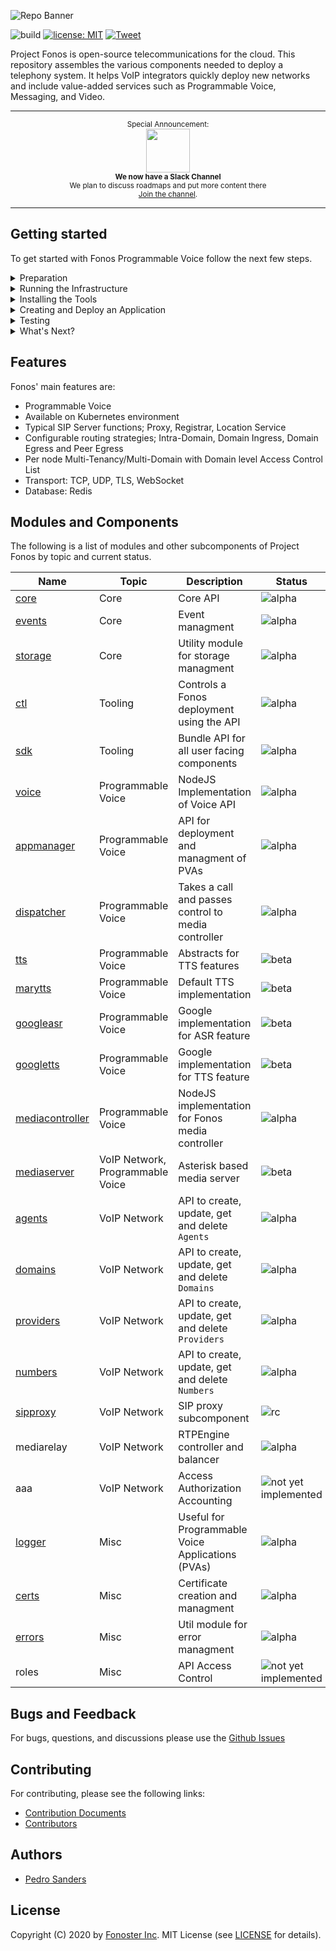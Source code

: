 ![Repo Banner](https://raw.githubusercontent.com/fonoster/fonos/master/repo_banner.jpg)

![build](https://github.com/fonoster/fonos/workflows/unit%20tests/badge.svg) <a href="https://opensource.org/licenses/MIT"><img src="https://img.shields.io/badge/license-MIT-blue.svg" alt="license: MIT"></a> [![Tweet](https://img.shields.io/twitter/url/http/shields.io.svg?style=social)](https://twitter.com/intent/tweet?text=Programmable%20Voice%20&url=https://github.com/fonoster/fonos&via=fonoster&hashtags=voip,sip,webrtc,telephony)

Project Fonos is open-source telecommunications for the cloud. This repository assembles the various components needed to deploy a telephony system. It helps VoIP integrators quickly deploy new networks and include value-added services such as Programmable Voice, Messaging, and Video.

***

<p align="center">
		<sup>Special Announcement:</sup>
		<br>
		<a href="https://join.slack.com/t/fonoster/shared_invite/enQtODc2NDY5ODA3NzYzLTNjOTRmZDQ5NzgzZjQ1MTQ3ZDQzNTgwOGVjMzIzYTkwNjZlMWU0ZmZjODMxYjIzODJjZGIwY2FiODA3YjU4ZTk">
			<img width="70px" src="https://assets.brandfolder.com/pl546j-7le8zk-afym5u/original/Slack_Mark_Web.png">
		</a>
		<br>
		<sub><b>We now have a Slack Channel</b></sub>
		<br>
		<sub>We plan to discuss roadmaps and put more content there<br><a href="https://join.slack.com/t/fonoster/shared_invite/enQtODc2NDY5ODA3NzYzLTNjOTRmZDQ5NzgzZjQ1MTQ3ZDQzNTgwOGVjMzIzYTkwNjZlMWU0ZmZjODMxYjIzODJjZGIwY2FiODA3YjU4ZTk">Join the channel</a>.</sub>
</p>

***

## Getting started

To get started with Fonos Programmable Voice follow the next few steps.

<details><summary>Preparation</summary>

<br />
The first step with Fonos Programmable Voice is to install all the requirements.
Refer to websites of the various products in the list bellow for detail on installation and configuration.
<br /><br />

Requirements:

- K8S Cluster
- Node and NPM
- A softphone (with support for tcp)

</details>

<details><summary>Running the Infrastructure</summary>

<br />
To run Fonos in your cluster, please follow the <a href="https://github.com/fonoster/fonos/tree/master/.helm">deployment instructions</a>
<br /><br />

> Work is on the way to enable Fonos for Docker Swarm
</details>

<details><summary>Installing the Tools</summary>
 
<br />
The next step is to install the Command-Line Tool. To install the tool run the following command:
<br /><br />

```
npm install @fonos/ctl -g
```

For details on this tool please go to [ctl @ npmjs](https://www.npmjs.com/package/@fonos/ctl).
</details>

<details><summary>Creating and Deploy an Application</summary>

<br />
If everything is went to plan, it is now time to generate and deploy
your first Voice Application.
<br /><br />

```bash
mkdir voice-app
cd voice-app
fonos apps:init
fonos apps:deploy
```

For more examples go the [examples folder](/examples) in this repository.

</details>

<details><summary>Testing</summary>
<br />
To interact with your application, point your softphone to Asterisk sub-system. The testing information
is as follows:
 
<br />

<br />
USENAME = 1001
<br />
PASSWORD = 1234
<br />
TEST EXTENSION = 1002

</details>

<details><summary>What's Next?</summary>
<br />
Congratulations if you made it this far. The next step with Fonos is to get familiar with the <a href="https://www.npmjs.com/package/@fonos/ctl">Command-Line Tool</a> and the <a href="https://github.com/fonoster/fonos/wiki/AppManager">SDK</a>.
  
</details>

## Features

Fonos' main features are:

- Programmable Voice
- Available on Kubernetes environment
- Typical SIP Server functions; Proxy, Registrar, Location Service
- Configurable routing strategies; Intra-Domain, Domain Ingress, Domain Egress and Peer Egress
- Per node Multi-Tenancy/Multi-Domain with Domain level Access Control List
- Transport: TCP, UDP, TLS, WebSocket
- Database: Redis

## Modules and Components

The following is a list of modules and other subcomponents of Project Fonos by topic and current status. 

| Name        | Topic | Description | Status
|-------------|-------|-------------|-------|
| [core](/mods/core)                       | Core  		                         | Core API                                              | ![alpha](https://img.shields.io/badge/alpha-yellow)
| [events](/mods/events)                   | Core  		                         | Event managment                                       | ![alpha](https://img.shields.io/badge/alpha-yellow)
| [storage](/mods/storage) 	               | Core  		                         | Utility module for storage managment                  | ![alpha](https://img.shields.io/badge/alpha-yellow)
| [ctl](/mods/ctl) 		                      | Tooling  	                       | Controls a Fonos deployment using the API             | ![alpha](https://img.shields.io/badge/alpha-yellow)
| [sdk](/mods/sdk) 		                      | Tooling  	                       | Bundle API for all user facing components             | ![alpha](https://img.shields.io/badge/alpha-yellow)
| [voice](/mods/voice)                     | Programmable Voice               | NodeJS Implementation of Voice API                    | ![alpha](https://img.shields.io/badge/alpha-yellow)
| [appmanager](/mods/appmanager)           | Programmable Voice               | API for deployment and managment of PVAs              | ![alpha](https://img.shields.io/badge/alpha-yellow)
| [dispatcher](/mods/dispatcher)           | Programmable Voice               | Takes a call and passes control to media controller   | ![alpha](https://img.shields.io/badge/alpha-yellow)
| [tts](/mods/tts)                         | Programmable Voice               | Abstracts for TTS features                            | ![beta](https://img.shields.io/badge/beta-brightgreen)
| [marytts](/mods/marytts)                 | Programmable Voice               | Default TTS implementation                            | ![beta](https://img.shields.io/badge/beta-brightgreen)
| [googleasr](/mods/googleasr)             | Programmable Voice               | Google implementation for ASR feature                 | ![beta](https://img.shields.io/badge/beta-brightgreen)
| [googletts](/mods/googletts)             | Programmable Voice               | Google implementation for TTS feature                 | ![beta](https://img.shields.io/badge/beta-brightgreen)
| [mediacontroller](/mods/mediacontroller) | Programmable Voice               | NodeJS implementation for Fonos media controller      | ![alpha](https://img.shields.io/badge/alpha-yellow)
| [mediaserver](/mods/mediaserver)         | VoIP Network, Programmable Voice | Asterisk based media server                           | ![beta](https://img.shields.io/badge/beta-brightgreen)
| [agents](/mods/agents)   	               | VoIP Network                     | API to create, update, get and delete `Agents`        | ![alpha](https://img.shields.io/badge/alpha-yellow)
| [domains](/mods/domains)  	              | VoIP Network                     | API to create, update, get and delete `Domains`       | ![alpha](https://img.shields.io/badge/alpha-yellow)
| [providers](/mods/providers)             | VoIP Network                     | API to create, update, get and delete `Providers`     | ![alpha](https://img.shields.io/badge/alpha-yellow)
| [numbers](/mods/numbers)                 | VoIP Network                     | API to create, update, get and delete `Numbers`       | ![alpha](https://img.shields.io/badge/alpha-yellow)
| [sipproxy](https://routr.io)             | VoIP Network                     | SIP proxy subcomponent                                | ![rc](https://img.shields.io/badge/rc-brightgreen)
| mediarelay                               | VoIP Network                     | RTPEngine controller and balancer                     | ![alpha](https://img.shields.io/badge/alpha-yellow)
| aaa                                      | VoIP Network  		                 | Access Authorization Accounting                       | ![not yet implemented](https://img.shields.io/badge/nyi-red)
| [logger](/mods/logger)  	                | Misc      	                      | Useful for Programmable Voice Applications (PVAs)     | ![alpha](https://img.shields.io/badge/alpha-yellow)
| [certs](/mods/certs)  	                  | Misc  	                          | Certificate creation and managment                    | ![alpha](https://img.shields.io/badge/alpha-yellow)
| [errors](/mods/errors)  	                | Misc  		                         | Util module for error managment                       | ![alpha](https://img.shields.io/badge/alpha-yellow)
| roles           		                       | Misc                             | API Access Control                                    | ![not yet implemented](https://img.shields.io/badge/nyi-red)

## Bugs and Feedback

For bugs, questions, and discussions please use the [Github Issues](https://github.com/fonoster/fonos/issues)

## Contributing

For contributing, please see the following links:

 - [Contribution Documents](https://github.com/fonoster/fonos/blob/master/CONTRIBUTING.md)
 - [Contributors](https://github.com/fonoster/fonos/contributors)

## Authors
 - [Pedro Sanders](https://github.com/psanders)

## License
Copyright (C) 2020 by [Fonoster Inc](https://fonoster.com). MIT License (see [LICENSE](https://github.com/fonoster/fonos/blob/master/LICENSE) for details).
